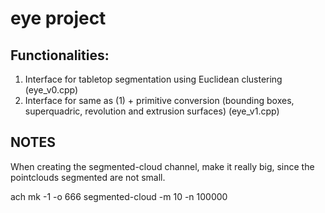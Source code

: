 
eye project
===========
Functionalities:
----------------
1. Interface for tabletop segmentation using Euclidean clustering (eye_v0.cpp)
2. Interface for same as (1) + primitive conversion (bounding boxes, superquadric, revolution and extrusion surfaces) (eye_v1.cpp)


NOTES
------
When creating the segmented-cloud channel, make it really big, since
the pointclouds segmented are not small.

ach mk -1 -o 666 segmented-cloud -m 10 -n 100000
